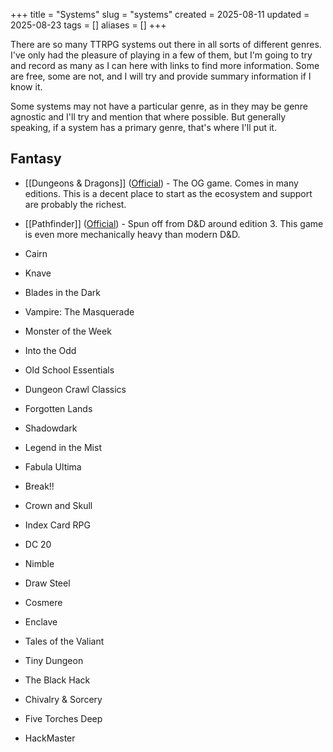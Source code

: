 +++
title = "Systems"
slug = "systems"
created = 2025-08-11
updated = 2025-08-23
tags = []
aliases = []
+++

There are so many TTRPG systems out there in all sorts of different genres. I've only had the pleasure of playing in a few of them, but I'm going to try and record as many as I can here with links to find more information. Some are free, some are not, and I will try and provide summary information if I know it.

Some systems may not have a particular genre, as in they may be genre agnostic and I'll try and mention that where possible. But generally speaking, if a system has a primary genre, that's where I'll put it.

## Fantasy

- [[Dungeons & Dragons]] ([Official](https://www.dndbeyond.com/)) - The OG game. Comes in many editions. This is a decent place to start as the ecosystem and support are probably the richest.
- [[Pathfinder]] ([Official](https://paizo.com/pathfinder)) - Spun off from D&D around edition 3. This game is even more mechanically heavy than modern D&D.
- Cairn
- Knave


- Blades in the Dark
- Vampire: The Masquerade
- Monster of the Week
- Into the Odd
- Old School Essentials
- Dungeon Crawl Classics
- Forgotten Lands
- Shadowdark
- Legend in the Mist
- Fabula Ultima
- Break!!
- Crown and Skull
- Index Card RPG
- DC 20
- Nimble
- Draw Steel
- Cosmere
- Enclave
- Tales of the Valiant
- Tiny Dungeon
- The Black Hack
- Chivalry & Sorcery
- Five Torches Deep
- HackMaster
